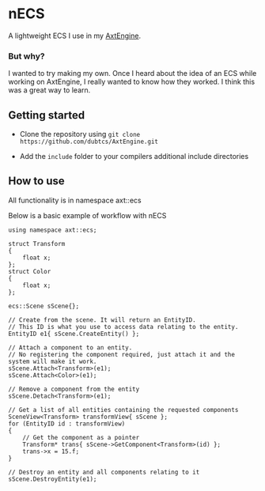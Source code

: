 # nECS

A lightweight ECS I use in my [AxtEngine](https://github.com/dubtcs/AxtEngine).

### But why?

I wanted to try making my own. Once I heard about the idea of an ECS while working on AxtEngine, I really wanted to know how they worked. I think this was a great way to learn.

## Getting started

- Clone the repository using `git clone https://github.com/dubtcs/AxtEngine.git`

- Add the `include` folder to your compilers additional include directories

## How to use

All functionality is in namespace axt::ecs

Below is a basic example of workflow with nECS

    using namespace axt::ecs;

	struct Transform
	{
		float x;
	};
	struct Color
	{
		float x;
	};

	ecs::Scene sScene{};

    // Create from the scene. It will return an EntityID.
    // This ID is what you use to access data relating to the entity.
	EntityID e1{ sScene.CreateEntity() };

    // Attach a component to an entity.
    // No registering the component required, just attach it and the system will make it work.
	sScene.Attach<Transform>(e1);
	sScene.Attach<Color>(e1);

    // Remove a component from the entity
	sScene.Detach<Transform>(e1);

	// Get a list of all entities containing the requested components
	SceneView<Transform> transformView{ sScene };
	for (EntityID id : transformView)
	{
		// Get the component as a pointer
		Transform* trans{ sScene->GetComponent<Transform>(id) };
		trans->x = 15.f;
	}

    // Destroy an entity and all components relating to it
	sScene.DestroyEntity(e1);

